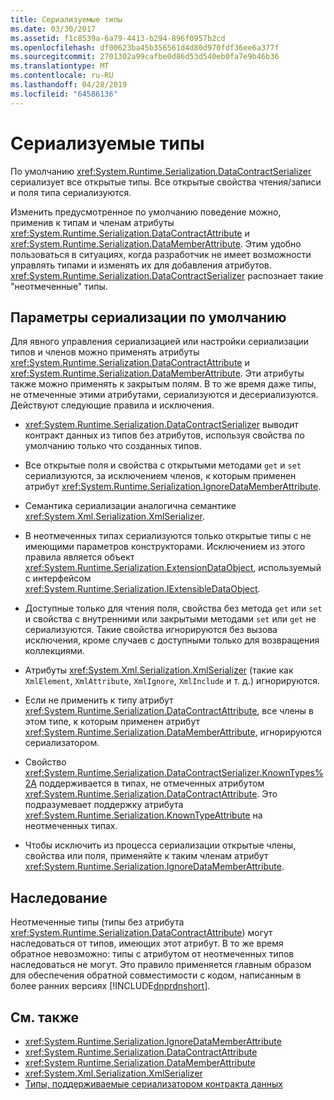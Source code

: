```yaml
---
title: Сериализуемые типы
ms.date: 03/30/2017
ms.assetid: f1c8539a-6a79-4413-b294-896f0957b2cd
ms.openlocfilehash: df00623ba45b356561d4d80d970fdf36ee6a377f
ms.sourcegitcommit: 2701302a99cafbe0d86d53d540eb0fa7e9b46b36
ms.translationtype: MT
ms.contentlocale: ru-RU
ms.lasthandoff: 04/28/2019
ms.locfileid: "64586136"
---
```

# <a name="serializable-types"></a>Сериализуемые типы
По умолчанию <xref:System.Runtime.Serialization.DataContractSerializer> сериализует все открытые типы. Все открытые свойства чтения/записи и поля типа сериализуются.  
  
 Изменить предусмотренное по умолчанию поведение можно, применив к типам и членам атрибуты <xref:System.Runtime.Serialization.DataContractAttribute> и <xref:System.Runtime.Serialization.DataMemberAttribute>. Этим удобно пользоваться в ситуациях, когда разработчик не имеет возможности управлять типами и изменять их для добавления атрибутов. <xref:System.Runtime.Serialization.DataContractSerializer> распознает такие "неотмеченные" типы.  
  
## <a name="serialization-defaults"></a>Параметры сериализации по умолчанию  
 Для явного управления сериализацией или настройки сериализации типов и членов можно применять атрибуты <xref:System.Runtime.Serialization.DataContractAttribute> и <xref:System.Runtime.Serialization.DataMemberAttribute>. Эти атрибуты также можно применять к закрытым полям. В то же время даже типы, не отмеченные этими атрибутами, сериализуются и десериализуются. Действуют следующие правила и исключения.  
  
- <xref:System.Runtime.Serialization.DataContractSerializer> выводит контракт данных из типов без атрибутов, используя свойства по умолчанию только что созданных типов.  
  
- Все открытые поля и свойства с открытыми методами `get` и `set` сериализуются, за исключением членов, к которым применен атрибут <xref:System.Runtime.Serialization.IgnoreDataMemberAttribute>.  
  
- Семантика сериализации аналогична семантике <xref:System.Xml.Serialization.XmlSerializer>.  
  
- В неотмеченных типах сериализуются только открытые типы с не имеющими параметров конструкторами. Исключением из этого правила является объект <xref:System.Runtime.Serialization.ExtensionDataObject>, используемый с интерфейсом <xref:System.Runtime.Serialization.IExtensibleDataObject>.  
  
- Доступные только для чтения поля, свойства без метода `get` или `set` и свойства с внутренними или закрытыми методами `set` или `get` не сериализуются. Такие свойства игнорируются без вызова исключения, кроме случаев с доступными только для возвращения коллекциями.  
  
- Атрибуты <xref:System.Xml.Serialization.XmlSerializer> (такие как `XmlElement`, `XmlAttribute`, `XmlIgnore`, `XmlInclude` и т. д.) игнорируются.  
  
- Если не применить к типу атрибут <xref:System.Runtime.Serialization.DataContractAttribute>, все члены в этом типе, к которым применен атрибут <xref:System.Runtime.Serialization.DataMemberAttribute>, игнорируются сериализатором.  
  
- Свойство <xref:System.Runtime.Serialization.DataContractSerializer.KnownTypes%2A> поддерживается в типах, не отмеченных атрибутом <xref:System.Runtime.Serialization.DataContractAttribute>. Это подразумевает поддержку атрибута <xref:System.Runtime.Serialization.KnownTypeAttribute> на неотмеченных типах.  
  
- Чтобы исключить из процесса сериализации открытые члены, свойства или поля, применяйте к таким членам атрибут <xref:System.Runtime.Serialization.IgnoreDataMemberAttribute>.  
  
## <a name="inheritance"></a>Наследование  
 Неотмеченные типы (типы без атрибута <xref:System.Runtime.Serialization.DataContractAttribute>) могут наследоваться от типов, имеющих этот атрибут. В то же время обратное невозможно: типы с атрибутом от неотмеченных типов наследоваться не могут. Это правило применяется главным образом для обеспечения обратной совместимости с кодом, написанным в более ранних версиях [!INCLUDE[dnprdnshort](../../../../includes/dnprdnshort-md.md)].  
  
## <a name="see-also"></a>См. также

- <xref:System.Runtime.Serialization.IgnoreDataMemberAttribute>
- <xref:System.Runtime.Serialization.DataContractAttribute>
- <xref:System.Runtime.Serialization.DataMemberAttribute>
- <xref:System.Xml.Serialization.XmlSerializer>
- [Типы, поддерживаемые сериализатором контракта данных](../../../../docs/framework/wcf/feature-details/types-supported-by-the-data-contract-serializer.md)
